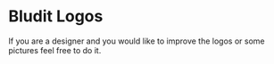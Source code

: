 # Bludit Logos
If you are a designer and you would like to improve the logos or some pictures feel free to do it.
